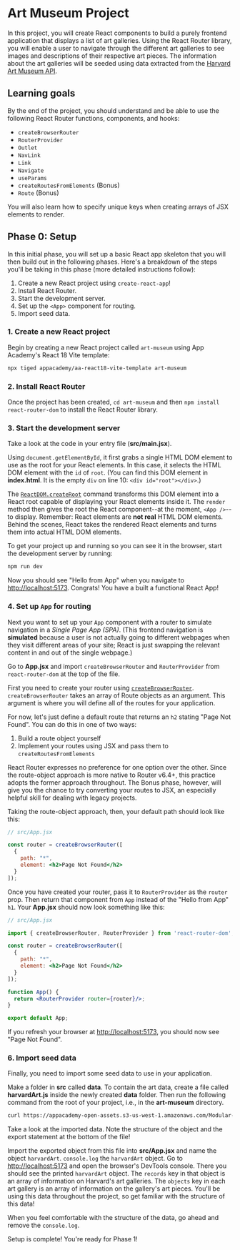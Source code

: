 # Art Museum Project

In this project, you will create React components to build a purely frontend
application that displays a list of art galleries. Using the React Router
library, you will enable a user to navigate through the different art galleries
to see images and descriptions of their respective art pieces. The information
about the art galleries will be seeded using data extracted from the [Harvard
Art Museum API].

## Learning goals

By the end of the project, you should understand and be able to use the
following React Router functions, components, and hooks:

* `createBrowserRouter`
* `RouterProvider`
* `Outlet`
* `NavLink`
* `Link`
* `Navigate`
* `useParams`
* `createRoutesFromElements` (Bonus)
* `Route` (Bonus)

You will also learn how to specify unique keys when creating arrays of JSX
elements to render.

## Phase 0: Setup

In this initial phase, you will set up a basic React app skeleton that you will
then build out in the following phases. Here's a breakdown of the steps you'll
be taking in this phase (more detailed instructions follow):

1. Create a new React project using `create-react-app`!
2. Install React Router.
3. Start the development server.
4. Set up the `<App>` component for routing.
5. Import seed data.

### 1. Create a new React project

Begin by creating a new React project called `art-museum` using App Academy's
React 18 Vite template:

```bash
npx tiged appacademy/aa-react18-vite-template art-museum
```

### 2. Install React Router

Once the project has been created, `cd art-museum` and then `npm install
react-router-dom` to install the React Router library.

### 3. Start the development server

Take a look at the code in your entry file (__src/main.jsx__).

Using `document.getElementById`, it first grabs a single HTML DOM element to use
as the root for your React elements. In this case, it selects the HTML DOM
element with the `id` of `root`. (You can find this DOM element in
__index.html__. It is the empty `div` on line 10: `<div id="root"></div>`.)

The [`ReactDOM.createRoot`] command transforms this DOM element into a React
root capable of displaying your React elements inside it. The `render` method
then gives the root the React component--at the moment, `<App />`--to display.
Remember: React elements are __not real__ HTML DOM elements. Behind the scenes,
React takes the rendered React elements and turns them into actual HTML DOM
elements.

To get your project up and running so you can see it in the
browser, start the development server by running:

```bash
npm run dev
```

Now you should see "Hello from App" when you navigate to
[http://localhost:5173]. Congrats! You have a built a functional React App!

### 4. Set up `App` for routing

Next you want to set up your `App` component with a router to simulate
navigation in a _Single Page App (SPA)_. (This frontend navigation is
__simulated__ because a user is not actually going to different webpages when
they visit different areas of your site; React is just swapping the relevant
content in and out of the single webpage.)

Go to __App.jsx__ and import `createBrowserRouter` and `RouterProvider` from
`react-router-dom` at the top of the file.

First you need to create your router using [`createBrowserRouter`].
`createBrowserRouter` takes an array of Route objects as an argument. This
argument is where you will define all of the routes for your application.

For now, let's just define a default route that returns an `h2` stating "Page
Not Found". You can do this in one of two ways:

1. Build a route object yourself
2. Implement your routes using JSX and pass them to `createRoutesFromElements`

React Router expresses no preference for one option over the other. Since the
route-object approach is more native to Router v6.4+, this practice adopts the
former approach throughout. The Bonus phase, however, will give you the chance
to try converting your routes to JSX, an especially helpful skill for dealing
with legacy projects.

Taking the route-object approach, then, your default path should look like this:

```jsx
// src/App.jsx

const router = createBrowserRouter([
  { 
    path: "*",
    element: <h2>Page Not Found</h2>
  }
]);
```

Once you have created your router, pass it to `RouterProvider` as the `router`
prop. Then return that component from `App` instead of the "Hello from App"
`h1`. Your __App.jsx__ should now look something like this:

```jsx
// src/App.jsx

import { createBrowserRouter, RouterProvider } from 'react-router-dom';

const router = createBrowserRouter([
  { 
    path: "*",
    element: <h2>Page Not Found</h2>
  }
]);

function App() {
  return <RouterProvider router={router}/>;
}

export default App;
```

If you refresh your browser at [http://localhost:5173], you should now see "Page
Not Found".

### 6. Import seed data

Finally, you need to import some seed data to use in your application.

Make a folder in __src__ called __data__. To contain the art data, create a file
called __harvardArt.js__ inside the newly created __data__ folder. Then run the
following command from the root of your project, i.e., in the __art-museum__
directory.

```sh
curl https://appacademy-open-assets.s3-us-west-1.amazonaws.com/Modular-Curriculum/content/react-redux/topics/intro-to-react/projects/art-museum/harvardArt.js > src/data/harvardArt.js
```

Take a look at the imported data. Note the structure of the object and the
export statement at the bottom of the file!

Import the exported object from this file into __src/App.jsx__ and name
the object `harvardArt`. `console.log` the `harvardArt` object. Go to
[http://localhost:5173] and open the browser's DevTools console. There you
should see the printed `harvardArt` object. The `records` key in that object is
an array of information on Harvard's art galleries. The `objects` key in each
art gallery is an array of information on the gallery's art pieces. You'll be
using this data throughout the project, so get familiar with the structure of
this data!

When you feel comfortable with the structure of the data, go ahead and remove
the `console.log`.

Setup is complete! You're ready for Phase 1!

[http://localhost:5173]: http://localhost:5173
[Harvard Art Museum API]: https://www.harvardartmuseums.org/collections/api
[`ReactDOM.createRoot`]: https://react.dev/reference/react-dom/client/createRoot
[`createBrowserRouter`]: https://reactrouter.com/en/main/routers/create-browser-router
